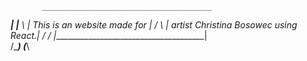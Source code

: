  
           ______________________________________
  ________|                                      |_______
  \       |      This is an website made for     |      /
   \      | artist Christina Bosowec using React.|     /
   /      |______________________________________|     \
  /__________)                                (_________\